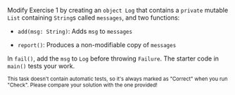 

Modify Exercise 1 by creating an `object Log` that contains a `private` mutable
`List` containing `String`s called `messages`, and two functions:

- `add(msg: String)`: Adds `msg` to `messages`

- `report()`: Produces a non-modifiable copy of `messages`

In `fail()`, add the `msg` to `Log` before throwing `Failure`. The starter
code in `main()` tests your work.

<sub> This task doesn't contain automatic tests,
so it's always marked as "Correct" when you run "Check".
Please compare your solution with the one provided! </sub>

